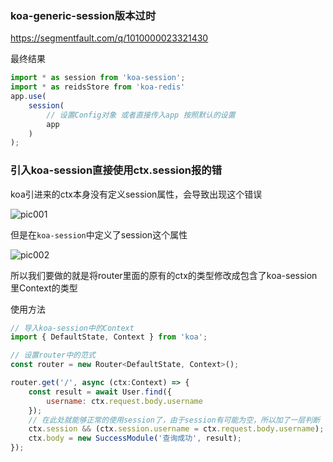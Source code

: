 ### koa-generic-session版本过时

https://segmentfault.com/q/1010000023321430

最终结果

```javascript
import * as session from 'koa-session';
import * as reidsStore from 'koa-redis'
app.use(
    session(
        // 设置Config对象 或者直接传入app 按照默认的设置
        app
    )
);
```

### 引入koa-session直接使用ctx.session报的错

koa引进来的ctx本身没有定义session属性，会导致出现这个错误

![pic001](E:\project\my-blog\server\md\pic001.png)

但是在`koa-session`中定义了session这个属性

![pic002](E:\project\my-blog\server\md\pic002.png)

所以我们要做的就是将router里面的原有的ctx的类型修改成包含了koa-session里Context的类型

使用方法

```javascript
// 导入koa-session中的Context
import { DefaultState, Context } from 'koa';

// 设置router中的范式
const router = new Router<DefaultState, Context>();

router.get('/', async (ctx:Context) => {
    const result = await User.find({
        username: ctx.request.body.username
    });
    // 在此处就能够正常的使用session了，由于session有可能为空，所以加了一层判断
    ctx.session && (ctx.session.username = ctx.request.body.username);
    ctx.body = new SuccessModule('查询成功', result);
});
```

